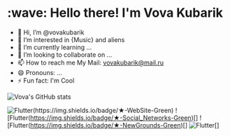 <h1 align="left" id="macropower-title">:wave: Hello there! I'm Vova Kubarik</h1>

- 👋 Hi, I’m @vovakubarik
- 👀 I’m interested in {Music} and aliens
- 🌱 I’m currently learning ...
- 💞️ I’m looking to collaborate on ...
- 📫 How to reach me My Mail: vovakubarik@mail.ru
- 😄 Pronouns: ...
- ⚡ Fun fact: I'm Cool

![Vova's GitHub stats](https://github-readme-stats.vercel.app/api?username=vovakubarik&show_icons=true&theme=radical)

![Flutter(https://img.shields.io/badge/★-WebSite-Green)](http://vovakubarik.com/)
![Flutter(https://img.shields.io/badge/★-Social_Networks-Green)[]
![Flutter(https://img.shields.io/badge/★-NewGrounds-Green)[]
![Flutter](https://img.shields.io/badge/★-SoundCloud-Green)[]
<!---
vovakubarik/vovakubarik is a ✨ special ✨ repository because its `README.md` (this file) appears on your GitHub profile.
You can click the Preview link to take a look at your changes.
--->
